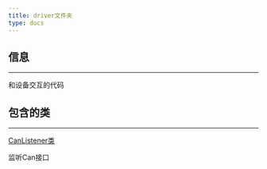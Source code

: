 ```yaml
---
title: driver文件夹
type: docs
---
```


## 信息

---
和设备交互的代码

## 包含的类

---
[CanListener类](/docs/driver/CanListener_class/)

监听Can接口